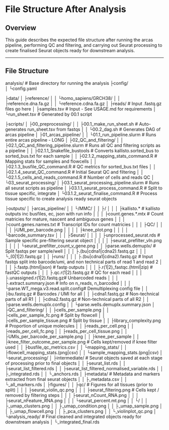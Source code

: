 # File Structure After Analysis

## Overview

This guide describes the expected file structure after running the arcas pipeline, performing QC and filtering, and carrying out Seurat processing to create finalised Seurat objects ready for downstream analysis.

---

## File Structure

analysis/					# Base directory for running the analysis
├config/					
│  └config.yaml

├data/
│  ├reference/
│  │  └homo_sapiens/GRCH38/
│  │      ├reference.dna.fa.gz
│  │      └reference.cdna.fa.gz
│  ├reads/					# Input .fastq.gz files go here
│  ├samples.tsv					# Input - See USAGE.md for requirements
│  └run_sheet.tsv				# Generated by 00.1 script

├scripts/
│  ├00_preprocessing/
│  │  ├00.1_make_run_sheet.sh			# Auto-generates run_sheet.tsv from fastqs
│  │  └00.2_dag.sh				# Generates DAG of arcas pipeline
│  ├01_arcas_pipeline/
│  │  └01.1_run_pipeline.slurm			# Runs entire arcas pipeline - LONG
│  ├02_QC_and_filtering/
│  │  ├02.1_QC_and_filtering_pipeline.slurm	# Runs all QC and filtering scripts as a pipeline
│  │  ├02.1.1_Snakefile_bustools		# Converts kallisto.sorted_bus to sorted_bus.txt for each sample
│  │  ├02.1.2_mapping_stats_command.R		# Mapping stats for samples and flowcells
│  │  ├02.1.3_busfile_QC_command.R		# QC metrics for sorted_bus.txt files
│  │  ├02.1.4_seurat_QC_command.R		# Initial Seurat QC and filtering
│  │  └02.1.5_cells_and_reads_command.R		# Number of cells and reads QC
│  └03_seurat_processing/
│     ├03.1_seurat_processing_pipeline.slurm	# Runs all seurat scripts as pipeline
│     ├03.1.1_seurat_process_command.R		# Split to tissue specific, integrate
│     └03.1.2_seurat_finalise_command.R		# Process tissue specific to create analysis ready seurat objects

├outputs/
│  ├arcas_pipeline/
│  │  └<runname>/MMC/
│  │      ├<sample>/
│  │      │  ├kallisto.*			# kallisto outputs inc busfiles, ec, json with run info
│  │      │  ├count.genes.*.mtx			# Count matricies for mature, nascent and ambiguous genes
│  │      │  ├count.genes.names.txt		# Transcript IDs for count matricies
│  │      │  ├QC/
│  │	  │  │  ├UMI_per_barcode.png
│  │	  │  │  ├knee_plot.png
│  │	  │  │  └barcode_summary.tsv
│  │	  │  ├Seurat/
│  │	  │  │  ├unprocessed_seurat.rds		# Sample specific pre-filtering seurat object
│  │	  │  │  ├seurat_prefilter_vln.png
│  │	  │  │  └seurat_prefilter_count_v_gene.png
│  │	  ├parse.wells.demuplx/			# Split fastqs per sample/well
│  │	  │  ├<well>.(bu|cdna1|cdna2).fastq.gz
│  │	  │  └<well>_(0|1|2).fastq.gz
│  │	  ├runs/
│  │	  │  ├<fastq>.(bu|cdna1|cdna2).fastq.gz # Input fastqs split into barcode/umi, and non technical parts of read 1 and read 2
│  │      │  ├<fastq>.fastp.(html|json)		# fastp outputs
│  │      │  ├<fastq>.r(1|2)_fastqc.(html|zip)  # fastQC outputs
│  │      │  ├<fastq>.qc.r(1|2).fastq.gz	# QC for each read
│  │      │  ├<fastq>.unassigned.r(1|2).fastq.gz# Unbarcoded reads
│  │      │  ├<fastq>.extract.summary.json	# Info on n_reads, n_barcoded
│  │      │  └parse.WT_mega.v3.read.split.config# Demultiplexing config file
│  │	  ├bu.fastq.gz				# Barcodes / UMI for all
│  │	  ├cdna1.fastq.gz			# Non-technical parts of all R1
│  │	  ├cdna2.fastq.gz			# Non-technical parts of all R2
│  │	  ├parse.wells.demuplx.config
│  │	  └parse.wells.demuplx.summary.json
│  ├QC_and_filtering/
│  │  ├cells_per_sample.png
│  │  ├cells_per_sample_fc.png			# Split by flowcell
│  │  ├cells_per_sample_tissue.png		# Split by tissue
│  │  ├library_complexity.png			# Proportion of unique molecules
│  │  ├reads_per_cell.png
│  │  ├reads_per_cell_fc.png
│  │  ├reads_per_cell_tissue.png
│  │  ├UMIs_per_barcode_per_sample.png
│  │  ├knee_per_sample
│  │  ├knee_filter_outcome_per_sample.png	# Cells kept/removed if knee filter used
│  │  ├busfile_qc_metrics.csv
│  │  └mapping_stats/
│  │	  ├flowcell_mapping_stats.(png|csv)
│  │	  └sample_mapping_stats.(png|csv)
│  └seurat_processing/
│     ├intermediate/				# Seurat objects saved at each stage of processing prior to final objects
│     │	  ├seurat_list.rds
│     │	  ├seurat_list_filtered.rds
│     │	  ├seurat_list_filtered_normalised_variable.rds
│     │	  ├<tissue>_integrated.rds
│     │	  └<tissue>_anchors.rds
│     ├metadata/				# Metadata and markers extracted from final seurat objects
│     │   ├<tissue>_metadata.csv
│     │   └<tissue>_all_markers.rds
│     ├figures/
│     │   ├qc/					# Figures for all tissues (prior to split)
│     │   │  ├seurat_violin_qc.png
│     │   │  ├seurat_filtering.png		# Cells kept / removed by filtering steps
│     │   │  ├seurat_nCount_RNA.png
│     │   │  ├seurat_nFeature_RNA.png
│     │   │  └seurat_percent.mt.png
│     │   └<tissue>/
│     │      ├<tissue>_umap_clusters.png
│     │      ├<tissue>_umap_condition.png
│     │      ├<tissue>_umap_sample.png
│     │      ├<tissue>_umap_flowcell.png
│     │      ├<tissue>_pca_clusters.png
│     │      └<tissue>_violinplot_qc.png
│     └analysis_ready/				# Final cleaned and integrated objects ready for downstream analysis
│            └<tissue>_integrated_final.rds
